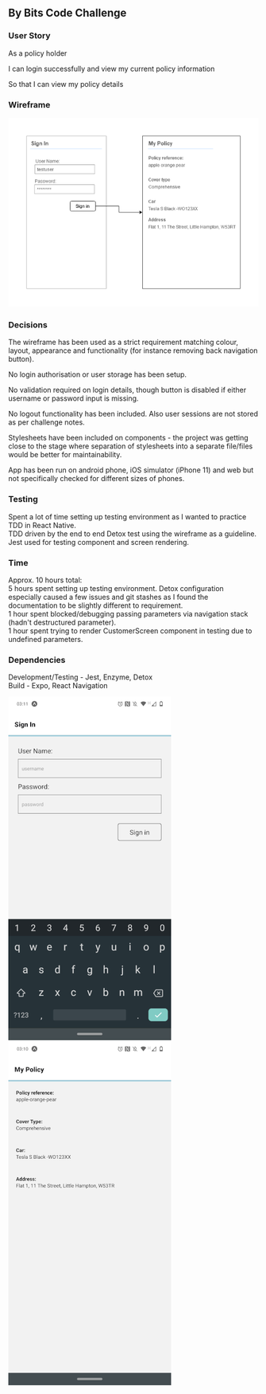 ## By Bits Code Challenge

### User Story

As a policy holder

I can login successfully and view my current policy information

So that I can view my policy details

### Wireframe

![wireframe](./assets/tech-challange-wireframe.png)

### Decisions

The wireframe has been used as a strict requirement matching colour, layout, appearance and functionality (for instance removing back navigation button).  

No login authorisation or user storage has been setup.  

No validation required on login details, though button is disabled if either username or password input is missing.  

No logout functionality has been included. Also user sessions are not stored as per challenge notes.  

Stylesheets have been included on components - the project was getting close to the stage where separation of stylesheets into a separate file/files would be better for maintainability.  

App has been run on android phone, iOS simulator (iPhone 11) and web but not specifically checked for different sizes of phones.

### Testing

Spent a lot of time setting up testing environment as I wanted to practice TDD in React Native.  
TDD driven by the end to end Detox test using the wireframe as a guideline.   
Jest used for testing component and screen rendering.

### Time

Approx. 10 hours total:  
5 hours spent setting up testing environment. Detox configuration especially caused a few issues and git stashes as I found the documentation to be slightly different to requirement.  
1 hour spent blocked/debugging passing parameters via navigation stack (hadn't destructured parameter).  
1 hour spent trying to render CustomerScreen component in testing due to undefined parameters.  

### Dependencies

Development/Testing - Jest, Enzyme, Detox  
Build - Expo, React Navigation

![wireframe](./assets/login-screenshot.png)
![wireframe](./assets/policy-screenshot.png)


